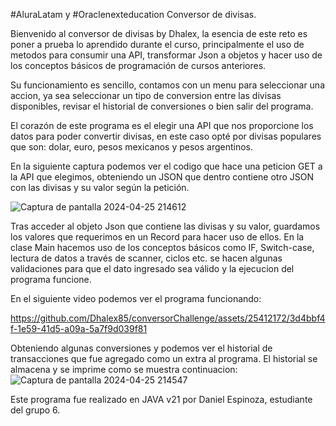 #AluraLatam y #Oraclenexteducation
Conversor de divisas.

Bienvenido al conversor de divisas by Dhalex, la esencia de este reto es poner a prueba lo aprendido durante el curso,
principalmente el uso de metodos para consumir una API, transformar Json a objetos y hacer uso de los conceptos básicos de programación de cursos anteriores.

Su funcionamiento es sencillo, contamos con un menu para seleccionar una accion, ya sea seleccionar un tipo de conversion entre las divisas disponibles, revisar el historial de conversiones o bien salir del programa.

El corazón de este programa es el elegir una API que nos proporcione los datos para poder convertir divisas, en este caso opté por divisas populares que son: dolar, euro, pesos mexicanos y pesos argentinos.

En la siguiente captura podemos ver el codigo que hace una peticion GET a la API que elegimos, obteniendo un JSON que dentro contiene otro JSON con las divisas y su valor según la petición.

![Captura de pantalla 2024-04-25 214612](https://github.com/Dhalex85/conversorChallenge/assets/25412172/84c3ffd3-c3ca-4a50-aa3b-5e2c6d2deab8)

Tras acceder al objeto Json que contiene las divisas y su valor, guardamos los valores que requerimos en un Record para hacer uso de ellos.
En la clase Main hacemos uso de los conceptos básicos como IF, Switch-case, lectura de datos a través de scanner, ciclos etc. se hacen algunas validaciones para que el dato ingresado sea válido y la ejecucion del programa funcione.

En el siguiente video podemos ver el programa funcionando:

https://github.com/Dhalex85/conversorChallenge/assets/25412172/3d4bbf4f-1e59-41d5-a09a-5a7f9d039f81

Obteniendo algunas conversiones y podemos ver el historial de transacciones que fue agregado como un extra al programa.
El historial se almacena y se imprime como se muestra continuacion: 
![Captura de pantalla 2024-04-25 214547](https://github.com/Dhalex85/conversorChallenge/assets/25412172/9396621b-2284-4452-b3c0-451b68c5fb2f)

Este programa fue realizado en JAVA v21 por Daniel Espinoza, estudiante del grupo 6. 

